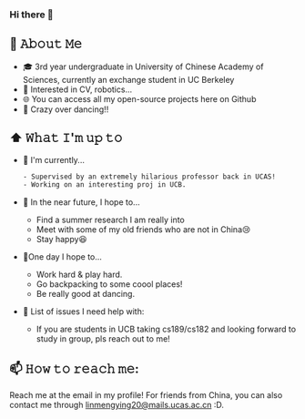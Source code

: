 ### Hi there 👋

<!--
**Cassie-Lim/cassie-lim** is a ✨ _special_ ✨ repository because its `README.md` (this file) appears on your GitHub profile.

Here are some ideas to get you started:

- 🔭 I’m currently working on ...
- 🌱 I’m currently learning ...
- 👯 I’m looking to collaborate on ...
- 🤔 I’m looking for help with ...
- 💬 Ask me about ...
- 📫 How to reach me: ...
- 😄 Pronouns: ...
- ⚡ Fun fact: ...
-->

## :book: 𝙰𝚋𝚘𝚞𝚝 𝙼𝚎
- 🎓 3rd year undergraduate in University of Chinese Academy of Sciences, currently an exchange student in UC Berkeley
- :cherry_blossom: Interested in CV, robotics...
- 🌐 You can access all my open-source projects here on Github
- :dancer: Crazy over dancing!!

## ⬆ 𝚆𝚑𝚊𝚝 𝙸'𝚖 𝚞𝚙 𝚝𝚘
- 🔨 I'm currently...

  ```html
  - Supervised by an extremely hilarious professor back in UCAS!
  - Working on an interesting proj in UCB.
  ```

- 🎯 In the near future, I hope to...
  - Find a summer research I am really into
  - Meet with some of my old friends who are not in China:cry:
  - Stay happy:laughing:

- 🤞One day I hope to...
  - Work hard & play hard.
  - Go backpacking to some coool places!
  - Be really good at dancing.
- 🤔 List of issues I need help with:
  - If you are students in UCB taking cs189/cs182 and looking forward to study in group, pls reach out to me!

## 📫 𝙷𝚘𝚠 𝚝𝚘 𝚛𝚎𝚊𝚌𝚑 𝚖𝚎:
Reach me at the email in my profile! For friends from China, you can also contact me through linmengying20@mails.ucas.ac.cn :D. 

